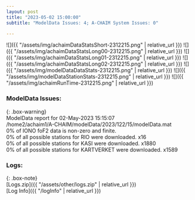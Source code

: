```yaml
---
layout: post
title: "2023-05-02 15:00:00"
subtitle: "ModelData Issues: 4; A-CHAIM System Issues: 0"

---
```


![]({{ "/assets/img/achaimDataStatsShort-2312215.png" | relative_url }})
![]({{ "/assets/img/achaimDataStatsLong00-2312215.png" | relative_url }})
![]({{ "/assets/img/achaimDataStatsLong01-2312215.png" | relative_url }})
![]({{ "/assets/img/achaimDataStatsLong02-2312215.png" | relative_url }})
![]({{ "/assets/img/modelDataDataStats-2312215.png" | relative_url }})
![]({{ "/assets/img/modelDataStationStats-2312215.png" | relative_url }})
![]({{ "/assets/img/achaimRunTime-2312215.png" | relative_url }})


### ModelData Issues:  
  
{: .box-warning}  
 ModelData report for 02-May-2023 15:15:07   
 /home2/achaim1/A-CHAIM/modelData/2023/122/15/modelData.mat   
 0% of IONO foF2 data is non-zero and finite.   
 0% of all possible stations for RIO were downloaded. x16   
 0% of all possible stations for KASI were downloaded. x1880   
 0% of all possible stations for KARTVERKET were downloaded. x1589   
  


### Logs:  
  
{: .box-note}  
[Logs.zip]({{ "/assets/other/logs.zip" | relative_url }})  
[Log Info]({{ "/logInfo" | relative_url }})  
